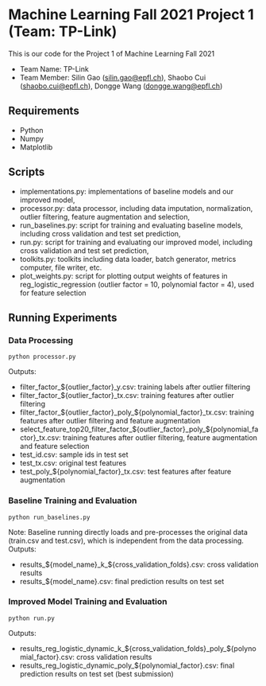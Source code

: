 # Machine Learning Fall 2021 Project 1 (Team: TP-Link)
This is our code for the Project 1 of Machine Learning Fall 2021
- Team Name: TP-Link
- Team Member: Silin Gao (silin.gao@epfl.ch), Shaobo Cui (shaobo.cui@epfl.ch), Dongge Wang (dongge.wang@epfl.ch)

## Requirements
- Python
- Numpy
- Matplotlib

## Scripts
- implementations.py: implementations of baseline models and our improved model,
- processor.py: data processor, including data imputation, normalization, outlier filtering, feature augmentation and selection,
- run_baselines.py: script for training and evaluating baseline models, including cross validation and test set prediction,
- run.py: script for training and evaluating our improved model, including cross validation and test set prediction,
- toolkits.py: toolkits including data loader, batch generator, metrics computer, file writer, etc.
- plot_weights.py: script for plotting output weights of features in reg_logistic_regression (outlier factor = 10, polynomial factor = 4), used for feature selection

## Running Experiments
### Data Processing
```
python processor.py
```
Outputs:
- filter_factor_${outlier_factor}_y.csv: training labels after outlier filtering
- filter_factor_${outlier_factor}_tx.csv: training features after outlier filtering
- filter_factor_${outlier_factor}_poly_${polynomial_factor}_tx.csv: training features after outlier filtering and feature augmentation
- select_feature_top20_filter_factor_${outlier_factor}_poly_${polynomial_factor}_tx.csv: training features after outlier filtering, feature augmentation and feature selection
- test_id.csv: sample ids in test set
- test_tx.csv: original test features
- test_poly_${polynomial_factor}_tx.csv: test features after feature augmentation


### Baseline Training and Evaluation
```
python run_baselines.py
```
Note: Baseline running directly loads and pre-processes the original data (train.csv and test.csv), which is independent from the data processing.
Outputs:
- results_${model_name}_k_${cross_validation_folds}.csv: cross validation results
- results_${model_name}.csv: final prediction results on test set

### Improved Model Training and Evaluation
```
python run.py
```
Outputs:
- results_reg_logistic_dynamic_k_${cross_validation_folds}_poly_${polynomial_factor}.csv: cross validation results
- results_reg_logistic_dynamic_poly_${polynomial_factor}.csv: final prediction results on test set (best submission)
